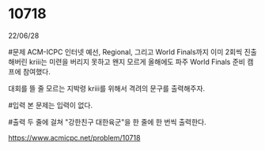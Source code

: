 # 10718
22/06/28

#문제
ACM-ICPC 인터넷 예선, Regional, 그리고 World Finals까지 이미 2회씩 진출해버린 kriii는 미련을 버리지 못하고 왠지 모르게 올해에도 파주 World Finals 준비 캠프에 참여했다.

대회를 뜰 줄 모르는 지박령 kriii를 위해서 격려의 문구를 출력해주자.

#입력
본 문제는 입력이 없다.

#출력
두 줄에 걸쳐 "강한친구 대한육군"을 한 줄에 한 번씩 출력한다.

https://www.acmicpc.net/problem/10718
